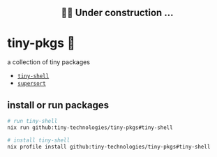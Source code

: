 <h2 align="center">
👷‍♀️ Under construction ...
</h2>

# tiny-pkgs 🤏

a collection of tiny packages

* [`tiny-shell`](https://github.com/tiny-technologies/tiny-pkgs)
* [`supersort`](https://github.com/tiny-technologies/supersort)

## install or run packages

```sh
# run tiny-shell
nix run github:tiny-technologies/tiny-pkgs#tiny-shell

# install tiny-shell
nix profile install github:tiny-technologies/tiny-pkgs#tiny-shell
```

